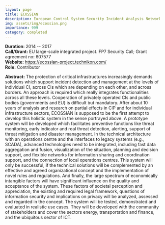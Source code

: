 ```yaml
---
layout: page
title: ECOSSIAN 
description: European Control System Security Incident Analysis Network
img: assets/img/ecossian.png
importance: 999
category: completed
---
```


**Duration:** 2014 -- 2017  
**Call/Grant:** EU large-scale integrated project. FP7 Security Call; Grant agreement no: 607577  
**Website:** <https://ecossian-project.technikon.com/>  
**Role:** Contributor

**Abstract:** The protection of critical infrastructures increasingly demands solutions which support incident detection and management at the levels of individual CI, across CIs which are depending on each other, and across borders. An approach is required which really integrates functionalities across all these levels. Cooperation of privately operated CIs and public bodies (governments and EU) is difficult but mandatory. After about 10 years of analysis and research on partial effects in CIP and for individual infrastructure sectors, ECOSSIAN is supposed to be the first attempt to develop this holistic system in the sense portrayed above. A prototype system will be developed which facilitates preventive functions like threat monitoring, early indicator and real threat detection, alerting, support of threat mitigation and disaster management. In the technical architecture with an operations centre and the interfaces to legacy systems (e.g., SCADA), advanced technologies need to be integrated, including fast data aggregation and fusion, visualization of the situation, planning and decision support, and flexible networks for information sharing and coordination support, and the connection of local operations centres. This system will only be successful, if the technical solutions will be complemented by an effective and agreed organizational concept and the implementation of novel rules and regulations. And finally, the large spectrum of economically intangible factors will have significant influence on the quality and acceptance of the system. These factors of societal perception and appreciation, the existing and required legal framework, questions of information security and implications on privacy will be analyzed, assessed and regarded in the concept. The system will be tested, demonstrated and evaluated in realistic use cases. They will be developed with the community of stakeholders and cover the sectors energy, transportation and finance, and the ubiquitous sector of ICT.
